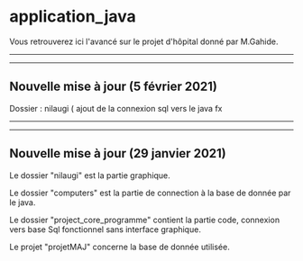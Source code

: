 # application_java
Vous retrouverez ici l'avancé sur le projet d'hôpital donné par M.Gahide.


---------------------------------------------------------------------------------------------------------------
---------------------------------------------------------------------------------------------------------------
Nouvelle mise à jour (5 février 2021)
---------------------------------------------------------------------------------------------------------------

Dossier : nilaugi ( ajout de la connexion sql vers le java fx



---------------------------------------------------------------------------------------------------------------
---------------------------------------------------------------------------------------------------------------
Nouvelle mise à jour (29 janvier 2021)
---------------------------------------------------------------------------------------------------------------

Le dossier "nilaugi" est la partie graphique. 

Le dossier "computers" est la partie de connection à la base de donnée par le java.

Le dossier "project_core_programme" contient la partie code, connexion vers base Sql fonctionnel sans interface graphique.

Le projet "projetMAJ" concerne la base de donnée utilisée.
